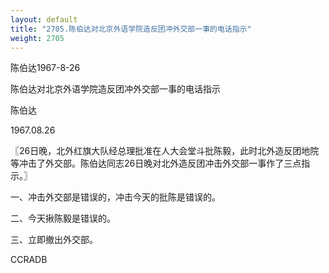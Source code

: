 ```yaml
---
layout: default
title: "2705.陈伯达对北京外语学院造反团冲外交部一事的电话指示"
weight: 2705
---
```


陈伯达1967-8-26

陈伯达对北京外语学院造反团冲外交部一事的电话指示

陈伯达

1967.08.26

〖26日晚，北外红旗大队经总理批准在人大会堂斗批陈毅，此时北外造反团地院等冲击了外交部。陈伯达同志26日晚对北外造反团冲击外交部一事作了三点指示。〗

一、冲击外交部是错误的，冲击今天的批陈是错误的。

二、今天揪陈毅是错误的。

三、立即撤出外交部。

CCRADB

